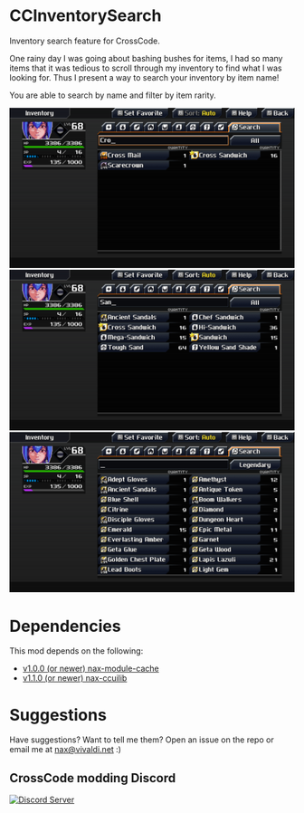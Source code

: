# CCInventorySearch
Inventory search feature for CrossCode.

One rainy day I was going about bashing bushes for items, I had so many items that it was tedious to scroll through my inventory to find what I was looking for.
Thus I present a way to search your inventory by item name!

You are able to search by name and filter by item rarity.

![Image showing text search](https://github.com/Naxane/CCInventorySearch/blob/main/docs/media/screenshots/Cro.png)
![Another image showing text search](https://github.com/Naxane/CCInventorySearch/blob/main/docs/media/screenshots/San.png)
![Image showing filtering by rarity](https://github.com/Naxane/CCInventorySearch/blob/main/docs/media/screenshots/RarityFilter.png)

# Dependencies
This mod depends on the following:
 - [v1.0.0 (or newer) nax-module-cache](https://github.com/naxane/nax-module-cache/releases/)
 - [v1.1.0 (or newer) nax-ccuilib](https://github.com/naxane/CCUILib/releases)

# Suggestions
Have suggestions? Want to tell me them?
Open an issue on the repo or email me at nax@vivaldi.net :)

## CrossCode modding Discord
[![Discord Server](https://img.shields.io/discord/382339402338402315.svg?label=Discord%20Server)](https://discord.gg/TFs6n5v)
